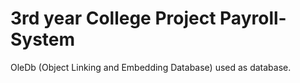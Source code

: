# 3rd year College Project Payroll-System
OleDb (Object Linking and Embedding Database) used as database.
